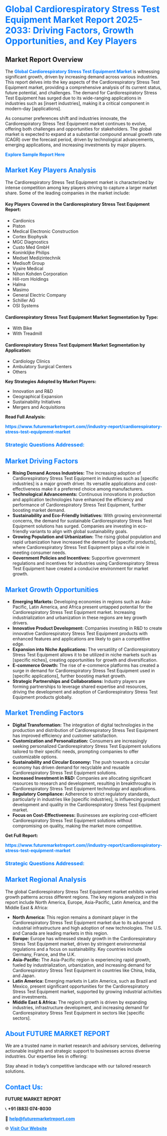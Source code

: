 <h1 style="color: #007BFF;">Global Cardiorespiratory Stress Test Equipment Market Report 2025-2033: Driving Factors, Growth Opportunities, and Key Players</h1>

<section id="overview">
<h2>Market Report Overview</h2>
<p>The <a href="https://www.futuremarketreport.com//industry-report/cardiorespiratory-stress-test-equipment-market" style="color: #007BFF; text-decoration: none;"><strong>Global Cardiorespiratory Stress Test Equipment Market</strong></a> is witnessing significant growth, driven by increasing demand across various industries. This report delves into the key aspects of the Cardiorespiratory Stress Test Equipment market, providing a comprehensive analysis of its current status, future potential, and challenges. The demand for Cardiorespiratory Stress Test Equipment has surged due to its wide-ranging applications in industries such as [insert industries], making it a critical component in modern-day [applications].</p>
<p>As consumer preferences shift and industries innovate, the Cardiorespiratory Stress Test Equipment market continues to evolve, offering both challenges and opportunities for stakeholders. The global market is expected to expand at a substantial compound annual growth rate (CAGR) over the forecast period, driven by technological advancements, emerging applications, and increasing investments by major players.</p>
</section>

<section id="overview">
<p><a href="https://www.futuremarketreport.com//request-sample/reportId=78767" style="color: #007BFF; text-decoration: none;"><strong>Explore Sample Report Here</strong></a></p>
</section>

<section id="key-players">
<h2 style="color: #007BFF;">Market Key Players Analysis</h2>
<p>The Cardiorespiratory Stress Test Equipment market is characterized by intense competition among key players striving to capture a larger market share. Some of the leading companies in the market include:</p>
<h4>Key Players Covered in the Cardiorespiratory Stress Test Equipment Report:</h4>
<ul><li>Cardionics</li><li>Piston</li><li>Medical Electronic Construction</li><li>Cortex Biophysik</li><li>MGC Diagnostics</li><li>Custo Med GmbH</li><li>Koninklijke Philips</li><li>Medset Medizintechnik</li><li>Medisoft Group</li><li>Vyaire Medical</li><li>Nihon Kohden Corporation</li><li>Hill-rom Holdings</li><li>Halma</li><li>Masimo</li><li>General Electric Company</li><li>Schiller AG</li><li>OSI Systems</li></ul>
<h4>Cardiorespiratory Stress Test Equipment Market Segmentation by Type:</h4>
<ul><li>With Bike</li><li>With Treadmill</li></ul>

<h4>Cardiorespiratory Stress Test Equipment Market Segmentation by Application:</h4>
<ul><li>Cardiology Clinics</li><li>Ambulatory Surgical Centers</li><li>Others</li></ul>
<p><strong>Key Strategies Adopted by Market Players:</strong></p>
<ul>
<li>Innovation and R&D</li>
<li>Geographical Expansion</li>
<li>Sustainability Initiatives</li>
<li>Mergers and Acquisitions</li>
</ul>
</section>

<section>
<p><strong>Read Full Analysis: </strong></p><a href="https://www.futuremarketreport.com//industry-report/cardiorespiratory-stress-test-equipment-market" style="color: #007BFF; text-decoration: none;"><strong>https://www.futuremarketreport.com//industry-report/cardiorespiratory-stress-test-equipment-market</strong></a>
<h3 style="color: #007BFF;">Strategic Questions Addressed:</h3>
</section>

<section id="driving-factors">
<h2 style="color: #007BFF;">Market Driving Factors</h2>
<ul>
<li><strong>Rising Demand Across Industries:</strong> The increasing adoption of Cardiorespiratory Stress Test Equipment in industries such as [specific industries] is a major growth driver. Its versatile applications and cost-effectiveness make it a preferred choice among manufacturers.</li>
<li><strong>Technological Advancements:</strong> Continuous innovations in production and application technologies have enhanced the efficiency and performance of Cardiorespiratory Stress Test Equipment, further boosting market demand.</li>
<li><strong>Sustainability and Eco-Friendly Initiatives:</strong> With growing environmental concerns, the demand for sustainable Cardiorespiratory Stress Test Equipment solutions has surged. Companies are investing in eco-friendly variants to align with global sustainability goals.</li>
<li><strong>Growing Population and Urbanization:</strong> The rising global population and rapid urbanization have increased the demand for [specific products], where Cardiorespiratory Stress Test Equipment plays a vital role in meeting consumer needs.</li>
<li><strong>Government Policies and Incentives:</strong> Supportive government regulations and incentives for industries using Cardiorespiratory Stress Test Equipment have created a conducive environment for market growth.</li>
</ul>
</section>

<section id="growth-opportunities">
<h2 style="color: #007BFF;">Market Growth Opportunities</h2>
<ul>
<li><strong>Emerging Markets:</strong> Developing economies in regions such as Asia-Pacific, Latin America, and Africa present untapped potential for the Cardiorespiratory Stress Test Equipment market. Increasing industrialization and urbanization in these regions are key growth drivers.</li>
<li><strong>Innovative Product Development:</strong> Companies investing in R&D to create innovative Cardiorespiratory Stress Test Equipment products with enhanced features and applications are likely to gain a competitive edge.</li>
<li><strong>Expansion into Niche Applications:</strong> The versatility of Cardiorespiratory Stress Test Equipment allows it to be utilized in niche markets such as [specific niches], creating opportunities for growth and diversification.</li>
<li><strong>E-commerce Growth:</strong> The rise of e-commerce platforms has created a surge in demand for Cardiorespiratory Stress Test Equipment used in [specific applications], further boosting market growth.</li>
<li><strong>Strategic Partnerships and Collaborations:</strong> Industry players are forming partnerships to leverage shared expertise and resources, driving the development and adoption of Cardiorespiratory Stress Test Equipment products globally.</li>
</ul>
</section>

<section id="trending-factors">
<h2 style="color: #007BFF;">Market Trending Factors</h2>
<ul>
<li><strong>Digital Transformation:</strong> The integration of digital technologies in the production and distribution of Cardiorespiratory Stress Test Equipment has improved efficiency and customer satisfaction.</li>
<li><strong>Customization and Personalization:</strong> Consumers are increasingly seeking personalized Cardiorespiratory Stress Test Equipment solutions tailored to their specific needs, prompting companies to offer customizable options.</li>
<li><strong>Sustainability and Circular Economy:</strong> The push towards a circular economy has driven demand for recyclable and reusable Cardiorespiratory Stress Test Equipment solutions.</li>
<li><strong>Increased Investment in R&D:</strong> Companies are allocating significant resources to research and development, resulting in breakthroughs in Cardiorespiratory Stress Test Equipment technology and applications.</li>
<li><strong>Regulatory Compliance:</strong> Adherence to strict regulatory standards, particularly in industries like [specific industries], is influencing product development and quality in the Cardiorespiratory Stress Test Equipment market.</li>
<li><strong>Focus on Cost-Effectiveness:</strong> Businesses are exploring cost-efficient Cardiorespiratory Stress Test Equipment solutions without compromising on quality, making the market more competitive.</li>
</ul>
</section>

<section>
<p><strong>Get Full Report: </strong></p><a href="https://www.futuremarketreport.com//industry-report/cardiorespiratory-stress-test-equipment-market" style="color: #007BFF; text-decoration: none;"><strong>https://www.futuremarketreport.com//industry-report/cardiorespiratory-stress-test-equipment-market</strong></a>
<h3 style="color: #007BFF;">Strategic Questions Addressed:</h3>
</section>


<section id="regional-analysis">
<h2 style="color: #007BFF;">Market Regional Analysis</h2>
<p>The global Cardiorespiratory Stress Test Equipment market exhibits varied growth patterns across different regions. The key regions analyzed in this report include North America, Europe, Asia-Pacific, Latin America, and the Middle East & Africa:</p>
<ul>
<li><strong>North America:</strong> This region remains a dominant player in the Cardiorespiratory Stress Test Equipment market due to its advanced industrial infrastructure and high adoption of new technologies. The U.S. and Canada are leading markets in this region.</li>
<li><strong>Europe:</strong> Europe has witnessed steady growth in the Cardiorespiratory Stress Test Equipment market, driven by stringent environmental regulations and a focus on sustainability. Key countries include Germany, France, and the U.K.</li>
<li><strong>Asia-Pacific:</strong> The Asia-Pacific region is experiencing rapid growth, fueled by industrialization, urbanization, and increasing demand for Cardiorespiratory Stress Test Equipment in countries like China, India, and Japan.</li>
<li><strong>Latin America:</strong> Emerging markets in Latin America, such as Brazil and Mexico, present significant opportunities for the Cardiorespiratory Stress Test Equipment market, supported by growing industrial activities and investments.</li>
<li><strong>Middle East & Africa:</strong> The region’s growth is driven by expanding industries, infrastructure development, and increasing demand for Cardiorespiratory Stress Test Equipment in sectors like [specific sectors].</li>
</ul>
</section>

<footer>
<h2 style="color: #007BFF;">About FUTURE MARKET REPORT</h2>
<p>We are a trusted name in market research and advisory services, delivering actionable insights and strategic support to businesses across diverse industries. Our expertise lies in offering:</p>

<p>Stay ahead in today’s competitive landscape with our tailored research solutions.</p>

<h2 style="color: #007BFF;">Contact Us:</h2>
<p><strong>FUTURE MARKET REPORT</strong></p>
<p>📞 <strong>+91 (883) 074-8030</strong></p>
<p>📧 <strong><a href="mailto:help@futuremarketreport.com" style="color: #007BFF;">help@futuremarketreport.com</a></strong></p>
<p>🌐 <strong><a href="https://www.futuremarketreport.com/" style="color: #007BFF;">Visit Our Website</a></strong></p>
</footer>